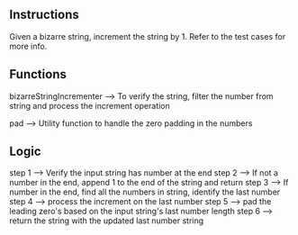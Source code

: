 ## Instructions

Given a bizarre string, increment the string by 1. Refer to the test cases for more info.

## Functions

bizarreStringIncrementer --> To verify the string, filter the number from string and process the increment operation

pad --> Utility function to handle the zero padding in the numbers

## Logic

step 1 --> Verify the input string has number at the end
step 2 --> If not a number in the end, append 1 to the end of the string and return
step 3 --> If number in the end, find all the numbers in string, identify the last number
step 4 --> process the increment on the last number
step 5 --> pad the leading zero's based on the input string's last number length
step 6 --> return the string with the updated last number string